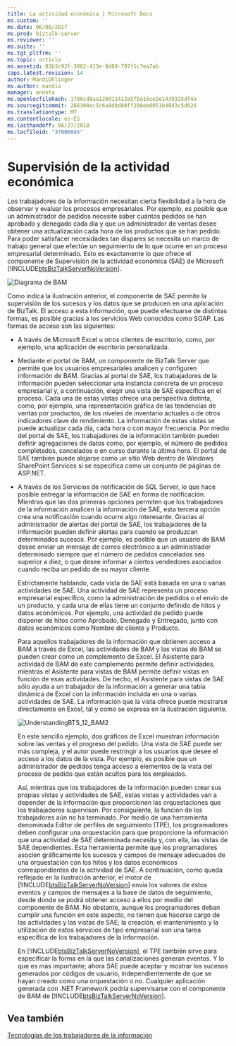 ```yaml
---
title: La actividad económica | Microsoft Docs
ms.custom: ''
ms.date: 06/08/2017
ms.prod: biztalk-server
ms.reviewer: ''
ms.suite: ''
ms.tgt_pltfrm: ''
ms.topic: article
ms.assetid: 83b3c92f-3062-413e-8d89-797f1c7ea7ab
caps.latest.revision: 14
author: MandiOhlinger
ms.author: mandia
manager: anneta
ms.openlocfilehash: 1700cd8aa120d11413a5fba16ce2e1439315df4a
ms.sourcegitcommit: 266308ec5c6a9d8d80ff298ee6051b4843c5d626
ms.translationtype: MT
ms.contentlocale: es-ES
ms.lasthandoff: 06/27/2018
ms.locfileid: "37006045"
---
```

# <a name="business-activity-monitoring"></a>Supervisión de la actividad económica
Los trabajadores de la información necesitan cierta flexibilidad a la hora de observar y evaluar los procesos empresariales. Por ejemplo, es posible que un administrador de pedidos necesite saber cuántos pedidos se han aprobado y denegado cada día y que un administrador de ventas desee obtener una actualización cada hora de los productos que se han pedido. Para poder satisfacer necesidades tan dispares se necesita un marco de trabajo general que efectúe un seguimiento de lo que ocurre en un proceso empresarial determinado. Esto es exactamente lo que ofrece el componente de Supervisión de la actividad económica (SAE) de Microsoft [!INCLUDE[btsBizTalkServerNoVersion](../includes/btsbiztalkservernoversion-md.md)].  
  
 ![Diagrama de BAM](../core/media/bam-diagram.gif "bam_diagram")  
  
 Como indica la ilustración anterior, el componente de SAE permite la supervisión de los sucesos y los datos que se producen en una aplicación de BizTalk. El acceso a esta información, que puede efectuarse de distintas formas, es posible gracias a los servicios Web conocidos como SOAP. Las formas de acceso son las siguientes:  
  
- A través de Microsoft Excel u otros clientes de escritorio, como, por ejemplo, una aplicación de escritorio personalizada.  
  
- Mediante el portal de BAM, un componente de BizTalk Server que permite que los usuarios empresariales analicen y configuren información de BAM. Gracias al portal de SAE, los trabajadores de la información pueden seleccionar una instancia concreta de un proceso empresarial y, a continuación, elegir una vista de SAE específica en el proceso. Cada una de estas vistas ofrece una perspectiva distinta, como, por ejemplo, una representación gráfica de las tendencias de ventas por productos, de los niveles de inventario actuales o de otros indicadores clave de rendimiento. La información de estas vistas se puede actualizar cada día, cada hora o con mayor frecuencia. Por medio del portal de SAE, los trabajadores de la información también pueden definir agregaciones de datos como, por ejemplo, el número de pedidos completados, cancelados o en curso durante la última hora. El portal de SAE también puede alojarse como un sitio Web dentro de Windows SharePoint Services si se especifica como un conjunto de páginas de ASP.NET.  
  
- A través de los Servicios de notificación de SQL Server, lo que hace posible entregar la información de SAE en forma de notificación. Mientras que las dos primeras opciones permiten que los trabajadores de la información analicen la información de SAE, esta tercera opción crea una notificación cuando ocurre algo interesante. Gracias al administrador de alertas del portal de SAE, los trabajadores de la información pueden definir alertas para cuando se produzcan determinados sucesos. Por ejemplo, es posible que un usuario de BAM desee enviar un mensaje de correo electrónico a un administrador determinado siempre que el número de pedidos cancelados sea superior a diez, o que desee informar a ciertos vendedores asociados cuando reciba un pedido de su mayor cliente.  
  
  Estrictamente hablando, cada vista de SAE está basada en una o varias actividades de SAE. Una actividad de SAE representa un proceso empresarial específico, como la administración de pedidos o el envío de un producto, y cada una de ellas tiene un conjunto definido de hitos y datos económicos. Por ejemplo, una actividad de pedido puede disponer de hitos como Aprobado, Denegado y Entregado, junto con datos económicos como Nombre de cliente y Producto.  
  
  Para aquellos trabajadores de la información que obtienen acceso a BAM a través de Excel, las actividades de BAM y las vistas de BAM se pueden crear como un complemento de Excel. El Asistente para actividad de BAM de este complemento permite definir actividades, mientras el Asistente para vistas de BAM permite definir vistas en función de esas actividades. De hecho, el Asistente para vistas de SAE sólo ayuda a un trabajador de la información a generar una tabla dinámica de Excel con la información incluida en una o varias actividades de SAE. La información que la vista ofrece puede mostrarse directamente en Excel, tal y como se expresa en la ilustración siguiente.  
  
  ![](../core/media/understandingbts-12-bam2.gif "UnderstandingBTS_12_BAM2")  
  
  En este sencillo ejemplo, dos gráficos de Excel muestran información sobre las ventas y el progreso del pedido. Una vista de SAE puede ser más compleja, y el autor puede restringir a los usuarios que desee el acceso a los datos de la vista. Por ejemplo, es posible que un administrador de pedidos tenga acceso a elementos de la vista del proceso de pedido que están ocultos para los empleados.  
  
  Así, mientras que los trabajadores de la información pueden crear sus propias vistas y actividades de SAE, estas vistas y actividades van a depender de la información que proporcionen las orquestaciones que los trabajadores supervisan. Por consiguiente, la función de los trabajadores aún no ha terminado. Por medio de una herramienta denominada Editor de perfiles de seguimiento (TPE), los programadores deben configurar una orquestación para que proporcione la información que una actividad de SAE determinada necesita y, con ella, las vistas de SAE dependientes. Esta herramienta permite que los programadores asocien gráficamente los sucesos y campos de mensaje adecuados de una orquestación con los hitos y los datos económicos correspondientes de la actividad de SAE. A continuación, como queda reflejado en la ilustración anterior, el motor de [!INCLUDE[btsBizTalkServerNoVersion](../includes/btsbiztalkservernoversion-md.md)] envía los valores de estos eventos y campos de mensajes a la base de datos de seguimiento, desde donde se podrá obtener acceso a ellos por medio del componente de BAM. No obstante, aunque los programadores deban cumplir una función en este aspecto, no tienen que hacerse cargo de las actividades y las vistas de SAE; la creación, el mantenimiento y la utilización de estos servicios de tipo empresarial son una tarea específica de los trabajadores de la información.  
  
  En [!INCLUDE[btsBizTalkServerNoVersion](../includes/btsbiztalkservernoversion-md.md)], el TPE también sirve para especificar la forma en la que las canalizaciones generan eventos. Y lo que es más importante; ahora SAE puede aceptar y mostrar los sucesos generados por códigos de usuario, independientemente de que se hayan creado como una orquestación o no. Cualquier aplicación generada con .NET Framework podría supervisarse con el componente de BAM de [!INCLUDE[btsBizTalkServerNoVersion](../includes/btsbiztalkservernoversion-md.md)].  
  
## <a name="see-also"></a>Vea también  
 [Tecnologías de los trabajadores de la información](../core/information-worker-technologies.md)